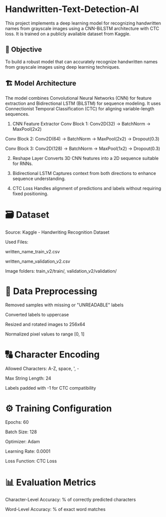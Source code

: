 # Handwritten-Text-Detection-AI
This project implements a deep learning model for recognizing handwritten names from grayscale images using a CNN-BiLSTM architecture with CTC loss. It is trained on a publicly available dataset from Kaggle.

## 🧠 Objective
To build a robust model that can accurately recognize handwritten names from grayscale images using deep learning techniques.

## 🏗️ Model Architecture
The model combines Convolutional Neural Networks (CNN) for feature extraction and Bidirectional LSTM (BiLSTM) for sequence modeling. It uses Connectionist Temporal Classification (CTC) for aligning variable-length sequences.

1. CNN Feature Extractor
Conv Block 1: Conv2D(32) → BatchNorm → MaxPool(2x2)

Conv Block 2: Conv2D(64) → BatchNorm → MaxPool(2x2) → Dropout(0.3)

Conv Block 3: Conv2D(128) → BatchNorm → MaxPool(1x2) → Dropout(0.3)

2. Reshape Layer
Converts 3D CNN features into a 2D sequence suitable for RNNs.

3. Bidirectional LSTM
Captures context from both directions to enhance sequence understanding.

4. CTC Loss
Handles alignment of predictions and labels without requiring fixed positioning.

# 🗃️ Dataset
Source: Kaggle - Handwriting Recognition Dataset

Used Files:

written_name_train_v2.csv

written_name_validation_v2.csv

Image folders: train_v2/train/, validation_v2/validation/

# 🧹 Data Preprocessing
Removed samples with missing or "UNREADABLE" labels

Converted labels to uppercase

Resized and rotated images to 256x64

Normalized pixel values to range [0, 1]

# 🔠 Character Encoding
Allowed Characters: A-Z, space, ', -

Max String Length: 24

Labels padded with -1 for CTC compatibility

# ⚙️ Training Configuration
Epochs: 60

Batch Size: 128

Optimizer: Adam

Learning Rate: 0.0001

Loss Function: CTC Loss

# 📊 Evaluation Metrics
Character-Level Accuracy: % of correctly predicted characters

Word-Level Accuracy: % of exact word matches
